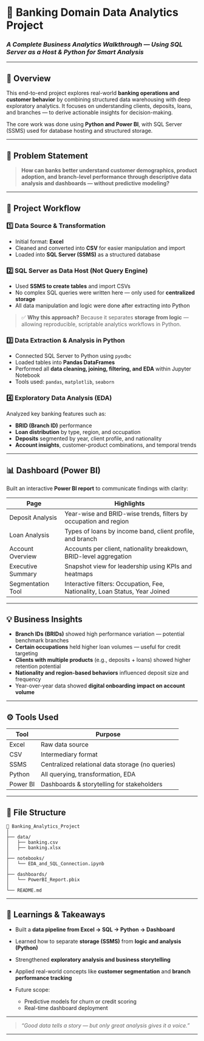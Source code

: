 # 🧠 Banking Domain Data Analytics Project

### *A Complete Business Analytics Walkthrough — Using SQL Server as a Host & Python for Smart Analysis*

---

## 📌 Overview

This end-to-end project explores real-world **banking operations and customer behavior** by combining structured data warehousing with deep exploratory analytics. It focuses on understanding clients, deposits, loans, and branches — to derive actionable insights for decision-making.

The core work was done using **Python and Power BI**, with SQL Server (SSMS) used for database hosting and structured storage.

---

## 🎯 Problem Statement

> **How can banks better understand customer demographics, product adoption, and branch-level performance through descriptive data analysis and dashboards — without predictive modeling?**

---

## 🔄 Project Workflow

### 1️⃣ Data Source & Transformation

* Initial format: **Excel**
* Cleaned and converted into **CSV** for easier manipulation and import
* Loaded into **SQL Server (SSMS)** as a structured database

### 2️⃣ SQL Server as Data Host (Not Query Engine)

* Used **SSMS to create tables** and import CSVs
* No complex SQL queries were written here — only used for **centralized storage**
* All data manipulation and logic were done after extracting into Python

> ✅ **Why this approach?**
> Because it separates **storage from logic** — allowing reproducible, scriptable analytics workflows in Python.

### 3️⃣ Data Extraction & Analysis in Python

* Connected SQL Server to Python using `pyodbc`
* Loaded tables into **Pandas DataFrames**
* Performed all **data cleaning, joining, filtering, and EDA** within Jupyter Notebook
* Tools used: `pandas`, `matplotlib`, `seaborn`

### 4️⃣ Exploratory Data Analysis (EDA)

Analyzed key banking features such as:

* **BRID (Branch ID)** performance
* **Loan distribution** by type, region, and occupation
* **Deposits** segmented by year, client profile, and nationality
* **Account insights**, customer-product combinations, and temporal trends

---

## 📊 Dashboard (Power BI)

Built an interactive **Power BI report** to communicate findings with clarity:

| Page              | Highlights                                                                  |
| ----------------- | --------------------------------------------------------------------------- |
| Deposit Analysis  | Year-wise and BRID-wise trends, filters by occupation and region            |
| Loan Analysis     | Types of loans by income band, client profile, and branch                   |
| Account Overview  | Accounts per client, nationality breakdown, BRID-level aggregation          |
| Executive Summary | Snapshot view for leadership using KPIs and heatmaps                        |
| Segmentation Tool | Interactive filters: Occupation, Fee, Nationality, Loan Status, Year Joined |


---

## 💡 Business Insights

* **Branch IDs (BRIDs)** showed high performance variation — potential benchmark branches
* **Certain occupations** held higher loan volumes — useful for credit targeting
* **Clients with multiple products** (e.g., deposits + loans) showed higher retention potential
* **Nationality and region-based behaviors** influenced deposit size and frequency
* Year-over-year data showed **digital onboarding impact on account volume**

---

## ⚙️ Tools Used

| Tool     | Purpose                                          |
| -------- | ------------------------------------------------ |
| Excel    | Raw data source                                  |
| CSV      | Intermediary format                              |
| SSMS     | Centralized relational data storage (no queries) |
| Python   | All querying, transformation, EDA                |
| Power BI | Dashboards & storytelling for stakeholders       |

---

## 📂 File Structure

```
📁 Banking_Analytics_Project
│
├── data/
│   ├── banking.csv
│   ├── banking.xlsx
│
├── notebooks/
│   └── EDA_and_SQL_Connection.ipynb
│
├── dashboards/
│   └── PowerBI_Report.pbix
│
└── README.md
```

---

## 🧠 Learnings & Takeaways

* Built a **data pipeline from Excel → SQL → Python → Dashboard**
* Learned how to separate **storage (SSMS)** from **logic and analysis (Python)**
* Strengthened **exploratory analysis and business storytelling**
* Applied real-world concepts like **customer segmentation** and **branch performance tracking**
* Future scope:

  * Predictive models for churn or credit scoring
  * Real-time dashboard deployment

---

> *“Good data tells a story — but only great analysis gives it a voice.”*

---

